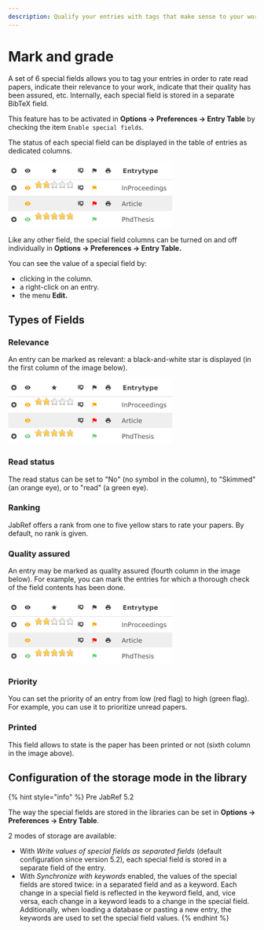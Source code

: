 ```yaml
---
description: Qualify your entries with tags that make sense to your work.
---
```


# Mark and grade

A set of 6 special fields allows you to tag your entries in order to rate read papers, indicate their relevance to your work, indicate that their quality has been assured, etc. Internally, each special field is stored in a separate BibTeX field.

This feature has to be activated in **Options → Preferences → Entry Table** by checking the item `Enable special fields`.

The status of each special field can be displayed in the table of entries as dedicated columns.

![Six special fields can be displayed in the table of entries](<../.gitbook/assets/specialfields-6columns-5.2 (3) (6) (6) (6) (6) (4) (6) (6) (11) (2) (1) (12).png>)

Like any other field, the special field columns can be turned on and off individually in **Options → Preferences → Entry Table.**

You can see the value of a special field by:

* clicking in the column.
* a right-click on an entry.
* the menu **Edit.**

## Types of Fields

### Relevance

An entry can be marked as relevant: a black-and-white star is displayed (in the first column of the image below).

![](<../.gitbook/assets/specialfields-6columns-5.2 (3) (6) (6) (6) (6) (4) (6) (6) (11) (2) (1) (12).png>)

### Read status

The read status can be set to "No" (no symbol in the column), to "Skimmed" (an orange eye), or to "read" (a green eye).

### Ranking

JabRef offers a rank from one to five yellow stars to rate your papers. By default, no rank is given.

### Quality assured

An entry may be marked as quality assured (fourth column in the image below). For example, you can mark the entries for which a thorough check of the field contents has been done.

![](<../.gitbook/assets/specialfields-6columns-5.2 (3) (6) (6) (6) (6) (4) (6) (6) (11) (2) (1) (12).png>)

### Priority

You can set the priority of an entry from low (red flag) to high (green flag). For example, you can use it to prioritize unread papers.

### Printed

This field allows to state is the paper has been printed or not (sixth column in the image above).

## Configuration of the storage mode in the library

{% hint style="info" %}
Pre JabRef 5.2

The way the special fields are stored in the libraries can be set in **Options → Preferences → Entry Table**.​

2 modes of storage are available:

* With _Write values of special fields as separated fields_ (default configuration since version 5.2)_,_ each special field is stored in a separate field of the entry.
* With _Synchronize with keywords_ enabled, the values of the special fields are stored twice: in a separated field and as a keyword. Each change in a special field is reflected in the keyword field, and, vice versa, each change in a keyword leads to a change in the special field. Additionally, when loading a database or pasting a new entry, the keywords are used to set the special field values.
{% endhint %}
